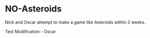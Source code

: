 NO-Asteroids
============

Nick and Oscar attempt to make a game like Asteroids within 2 weeks.

Test Modification - Oscar
